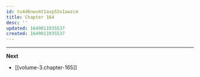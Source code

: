 ```yaml
---
id: tu4d6nwvmt1avp52o1awzcm
title: Chapter 164
desc: ''
updated: 1649011935537
created: 1649011935537
---
```



____

**Next**
* [[volume-3.chapter-165]]